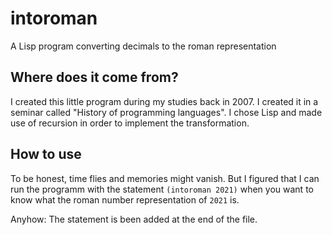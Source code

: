 # intoroman
A Lisp program converting decimals to the roman representation

## Where does it come from?
I created this little program during my studies back in 2007. I created it in a seminar called "History of programming languages". I chose Lisp and made use of recursion in order to implement the transformation.

## How to use
To be honest, time flies and memories might vanish. But I figured that I can run the programm with the statement `(intoroman 2021)` when you want to know what the roman number representation of `2021` is. 

Anyhow: The statement is been added at the end of the file.
